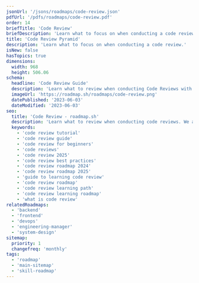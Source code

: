 ```yaml
---
jsonUrl: '/jsons/roadmaps/code-review.json'
pdfUrl: '/pdfs/roadmaps/code-review.pdf'
order: 14
briefTitle: 'Code Review'
briefDescription: 'Learn what to focus on when conducting a code review.'
title: 'Code Review Pyramid'
description: 'Learn what to focus on when conducting a code review.'
isNew: false
hasTopics: true
dimensions:
  width: 968
  height: 506.06
schema:
  headline: 'Code Review Guide'
  description: 'Learn what to review when conducting Code Reviews with this interactive guide. We also have resources and short descriptions attached to the roadmap items so you can get everything you want to learn in one place.'
  imageUrl: 'https://roadmap.sh/roadmaps/code-review.png'
  datePublished: '2023-06-03'
  dateModified: '2023-06-03'
seo:
  title: 'Code Review - roadmap.sh'
  description: 'Learn what to review when conducting code reviews. We also have questions to ask yourself under each node of the pyramid to guide you further.'
  keywords:
    - 'code review tutorial'
    - 'code review guide'
    - 'code review for beginners'
    - 'code reviews'
    - 'code review 2025'
    - 'code review best practices'
    - 'code review roadmap 2024'
    - 'code review roadmap 2025'
    - 'guide to learning code review'
    - 'code review roadmap'
    - 'code review learning path'
    - 'code review learning roadmap'
    - 'what is code review'
relatedRoadmaps:
  - 'backend'
  - 'frontend'
  - 'devops'
  - 'engineering-manager'
  - 'system-design'
sitemap:
  priority: 1
  changefreq: 'monthly'
tags:
  - 'roadmap'
  - 'main-sitemap'
  - 'skill-roadmap'
---
```

